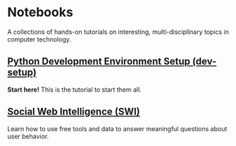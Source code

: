# Notebooks

A collections of hands-on tutorials on interesting, multi-disciplinary topics in computer technology.

## [Python Development Environment Setup (dev-setup)](http://nbviewer.ipython.org/github/boshmaf/notebooks/blob/master/dev-setup/notebook.ipynb)

**Start here!** This is the tutorial to start them all.

## [Social Web Intelligence (SWI)](http://nbviewer.ipython.org/github/boshmaf/notebooks/blob/master/swi/swi.ipynb)

Learn how to use free tools and data to answer meaningful questions about user behavior.
